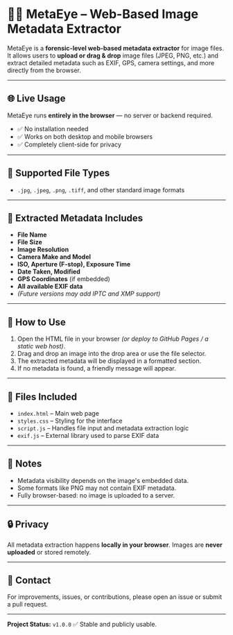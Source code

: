 # 🕵️‍♂️ MetaEye – Web-Based Image Metadata Extractor

MetaEye is a **forensic-level web-based metadata extractor** for image files. It allows users to **upload or drag & drop** image files (JPEG, PNG, etc.) and extract detailed metadata such as EXIF, GPS, camera settings, and more directly from the browser.

---

## 🌐 Live Usage

MetaEye runs **entirely in the browser** — no server or backend required.

- ✅ No installation needed
- ✅ Works on both desktop and mobile browsers
- ✅ Completely client-side for privacy

---

## 📂 Supported File Types

- `.jpg`, `.jpeg`, `.png`, `.tiff`, and other standard image formats

---

## 🧠 Extracted Metadata Includes

- **File Name**
- **File Size**
- **Image Resolution**
- **Camera Make and Model**
- **ISO, Aperture (F-stop), Exposure Time**
- **Date Taken, Modified**
- **GPS Coordinates** (if embedded)
- **All available EXIF data**
- *(Future versions may add IPTC and XMP support)*

---

## 🚀 How to Use

1. Open the HTML file in your browser *(or deploy to GitHub Pages / a static web host)*.
2. Drag and drop an image into the drop area or use the file selector.
3. The extracted metadata will be displayed in a formatted section.
4. If no metadata is found, a friendly message will appear.

---

## 🧾 Files Included

- `index.html` – Main web page
- `styles.css` – Styling for the interface
- `script.js` – Handles file input and metadata extraction logic
- `exif.js` – External library used to parse EXIF data

---

## 📌 Notes

- Metadata visibility depends on the image's embedded data.
- Some formats like PNG may not contain EXIF metadata.
- Fully browser-based: no image is uploaded to a server.

---

## 🔒 Privacy

All metadata extraction happens **locally in your browser**. Images are **never uploaded** or stored remotely.

---

## 📧 Contact

For improvements, issues, or contributions, please open an issue or submit a pull request.

---

**Project Status:** `v1.0.0` ✅ Stable and publicly usable.

